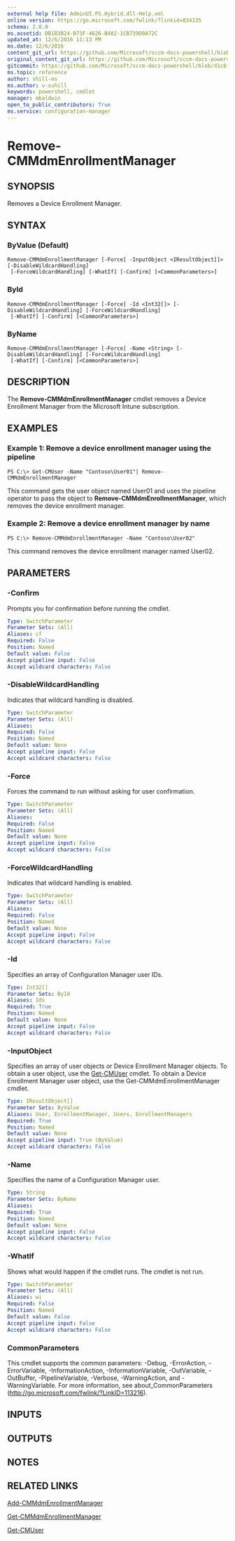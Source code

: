```yaml
---
external help file: AdminUI.PS.Hybrid.dll-Help.xml
online version: https://go.microsoft.com/fwlink/?linkid=834135
schema: 2.0.0
ms.assetid: DB1B3B24-B73F-4626-B482-1CB739D0A72C
updated_at: 12/6/2016 11:13 PM
ms.date: 12/6/2016
content_git_url: https://github.com/Microsoft/sccm-docs-powershell/blob/live/sccm-cmdlets/ConfigurationManager/vlatest/Remove-CMMdmEnrollmentManager.md
original_content_git_url: https://github.com/Microsoft/sccm-docs-powershell/blob/live/sccm-cmdlets/ConfigurationManager/vlatest/Remove-CMMdmEnrollmentManager.md
gitcommit: https://github.com/Microsoft/sccm-docs-powershell/blob/d1c6f0eeb340f832b2254d78bbd1bc9245dc24fc/sccm-cmdlets/ConfigurationManager/vlatest/Remove-CMMdmEnrollmentManager.md
ms.topic: reference
author: shill-ms
ms.author: v-suhill
keywords: powershell, cmdlet
manager: mbaldwin
open_to_public_contributors: True
ms.service: configuration-manager
---
```


# Remove-CMMdmEnrollmentManager

## SYNOPSIS
Removes a Device Enrollment Manager.

## SYNTAX

### ByValue (Default)
```
Remove-CMMdmEnrollmentManager [-Force] -InputObject <IResultObject[]> [-DisableWildcardHandling]
 [-ForceWildcardHandling] [-WhatIf] [-Confirm] [<CommonParameters>]
```

### ById
```
Remove-CMMdmEnrollmentManager [-Force] -Id <Int32[]> [-DisableWildcardHandling] [-ForceWildcardHandling]
 [-WhatIf] [-Confirm] [<CommonParameters>]
```

### ByName
```
Remove-CMMdmEnrollmentManager [-Force] -Name <String> [-DisableWildcardHandling] [-ForceWildcardHandling]
 [-WhatIf] [-Confirm] [<CommonParameters>]
```

## DESCRIPTION
The **Remove-CMMdmEnrollmentManager** cmdlet removes a Device Enrollment Manager from the Microsoft Intune subscription.

## EXAMPLES

### Example 1: Remove a device enrollment manager using the pipeline
```
PS C:\> Get-CMUser -Name "Contoso\User01"| Remove-CMMdmEnrollmentManager
```

This command gets the user object named User01 and uses the pipeline operator to pass the object to **Remove-CMMdmEnrollmentManager**, which removes the device enrollment manager.

### Example 2: Remove a device enrollment manager by name
```
PS C:\> Remove-CMMdmEnrollmentManager -Name "Contoso\User02"
```

This command removes the device enrollment manager named User02.

## PARAMETERS

### -Confirm
Prompts you for confirmation before running the cmdlet.

```yaml
Type: SwitchParameter
Parameter Sets: (All)
Aliases: cf
Required: False
Position: Named
Default value: False
Accept pipeline input: False
Accept wildcard characters: False
```

### -DisableWildcardHandling
Indicates that wildcard handling is disabled.

```yaml
Type: SwitchParameter
Parameter Sets: (All)
Aliases: 
Required: False
Position: Named
Default value: None
Accept pipeline input: False
Accept wildcard characters: False
```

### -Force
Forces the command to run without asking for user confirmation.

```yaml
Type: SwitchParameter
Parameter Sets: (All)
Aliases: 
Required: False
Position: Named
Default value: None
Accept pipeline input: False
Accept wildcard characters: False
```

### -ForceWildcardHandling
Indicates that wildcard handling is enabled.

```yaml
Type: SwitchParameter
Parameter Sets: (All)
Aliases: 
Required: False
Position: Named
Default value: None
Accept pipeline input: False
Accept wildcard characters: False
```

### -Id
Specifies an array of Configuration Manager user IDs.

```yaml
Type: Int32[]
Parameter Sets: ById
Aliases: Ids
Required: True
Position: Named
Default value: None
Accept pipeline input: False
Accept wildcard characters: False
```

### -InputObject
Specifies an array of user objects or Device Enrollment Manager objects.
To obtain a user object, use the [Get-CMUser](./Get-CMUser.md) cmdlet.
To obtain a Device Enrollment Manager user object, use the Get-CMMdmEnrollmentManager cmdlet.

```yaml
Type: IResultObject[]
Parameter Sets: ByValue
Aliases: User, EnrollmentManager, Users, EnrollmentManagers
Required: True
Position: Named
Default value: None
Accept pipeline input: True (ByValue)
Accept wildcard characters: False
```

### -Name
Specifies the name of a Configuration Manager user.

```yaml
Type: String
Parameter Sets: ByName
Aliases: 
Required: True
Position: Named
Default value: None
Accept pipeline input: False
Accept wildcard characters: False
```

### -WhatIf
Shows what would happen if the cmdlet runs.
The cmdlet is not run.

```yaml
Type: SwitchParameter
Parameter Sets: (All)
Aliases: wi
Required: False
Position: Named
Default value: False
Accept pipeline input: False
Accept wildcard characters: False
```

### CommonParameters
This cmdlet supports the common parameters: -Debug, -ErrorAction, -ErrorVariable, -InformationAction, -InformationVariable, -OutVariable, -OutBuffer, -PipelineVariable, -Verbose, -WarningAction, and -WarningVariable. For more information, see about_CommonParameters (http://go.microsoft.com/fwlink/?LinkID=113216).

## INPUTS

## OUTPUTS

## NOTES

## RELATED LINKS

[Add-CMMdmEnrollmentManager](xref:ConfigurationManager/vlatest/Add-CMMdmEnrollmentManager.md)

[Get-CMMdmEnrollmentManager](xref:ConfigurationManager/vlatest/Get-CMMdmEnrollmentManager.md)

[Get-CMUser](xref:ConfigurationManager/vlatest/Get-CMUser.md)


